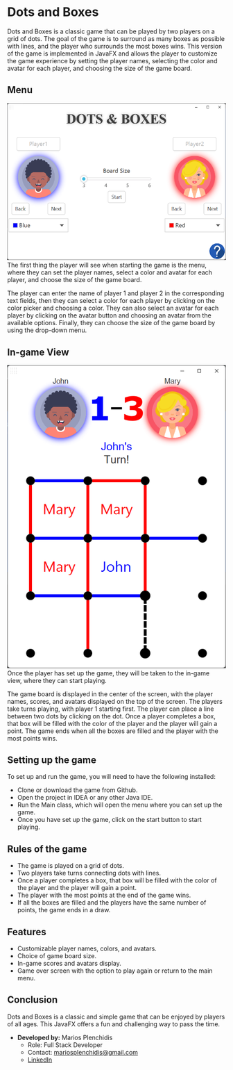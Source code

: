 # Dots and Boxes
Dots and Boxes is a classic game that can be played by two players on a grid of dots. The goal of the game is to surround as many boxes as possible with lines, and the player who surrounds the most boxes wins. This version of the game is implemented in JavaFX and allows the player to customize the game experience by setting the player names, selecting the color and avatar for each player, and choosing the size of the game board.

## Menu

<img src="screenshots/menu.png" />
The first thing the player will see when starting the game is the menu, where they can set the player names, select a color and avatar for each player, and choose the size of the game board.

The player can enter the name of player 1 and player 2 in the corresponding text fields, then they can select a color for each player by clicking on the color picker and choosing a color. They can also select an avatar for each player by clicking on the avatar button and choosing an avatar from the available options. Finally, they can choose the size of the game board by using the drop-down menu.

## In-game View
<img src="screenshots/game.png" />
Once the player has set up the game, they will be taken to the in-game view, where they can start playing.

The game board is displayed in the center of the screen, with the player names, scores, and avatars displayed on the top of the screen. The players take turns playing, with player 1 starting first. The player can place a line between two dots by clicking on the dot. Once a player completes a box, that box will be filled with the color of the player and the player will gain a point. The game ends when all the boxes are filled and the player with the most points wins.

## Setting up the game
To set up and run the game, you will need to have the following installed:
- Clone or download the game from Github.
- Open the project in IDEA or any other Java IDE.
- Run the Main class, which will open the menu where you can set up the game.
- Once you have set up the game, click on the start button to start playing.

## Rules of the game
- The game is played on a grid of dots.
- Two players take turns connecting dots with lines.
- Once a player completes a box, that box will be filled with the color of the player and the player will gain a point.
- The player with the most points at the end of the game wins.
- If all the boxes are filled and the players have the same number of points, the game ends in a draw.

## Features
- Customizable player names, colors, and avatars.
- Choice of game board size.
- In-game scores and avatars display.
- Game over screen with the option to play again or return to the main menu.

## Conclusion
Dots and Boxes is a classic and simple game that can be enjoyed by players of all ages. This JavaFX offers a fun and challenging way to pass the time.

- **Developed by:** Marios Plenchidis
  - Role: Full Stack Developer
  - Contact: mariosplenchidis@gmail.com
  - [LinkedIn](https://www.linkedin.com/in/marios-p-12313a203/)
